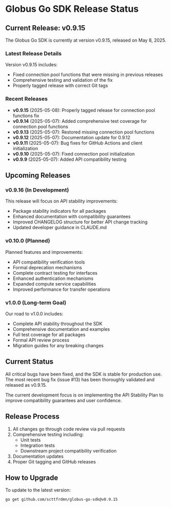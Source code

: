 <!-- SPDX-License-Identifier: Apache-2.0 -->
<!-- Copyright (c) 2025 Scott Friedman and Project Contributors -->
# Globus Go SDK Release Status

## Current Release: v0.9.15

The Globus Go SDK is currently at version v0.9.15, released on May 8, 2025.

### Latest Release Details

Version v0.9.15 includes:
- Fixed connection pool functions that were missing in previous releases
- Comprehensive testing and validation of the fix
- Properly tagged release with correct Git tags

### Recent Releases

- **v0.9.15** (2025-05-08): Properly tagged release for connection pool functions fix
- **v0.9.14** (2025-05-07): Added comprehensive test coverage for connection pool functions
- **v0.9.13** (2025-05-07): Restored missing connection pool functions
- **v0.9.12** (2025-05-07): Documentation update for 0.9.12
- **v0.9.11** (2025-05-07): Bug fixes for GitHub Actions and client initialization
- **v0.9.10** (2025-05-07): Fixed connection pool initialization
- **v0.9.9** (2025-05-07): Added API compatibility testing

## Upcoming Releases

### v0.9.16 (In Development)

This release will focus on API stability improvements:
- Package stability indicators for all packages
- Enhanced documentation with compatibility guarantees
- Improved CHANGELOG structure for better API change tracking
- Updated developer guidance in CLAUDE.md

### v0.10.0 (Planned)

Planned features and improvements:
- API compatibility verification tools
- Formal deprecation mechanisms
- Complete contract testing for interfaces
- Enhanced authentication mechanisms
- Expanded compute service capabilities
- Improved performance for transfer operations

### v1.0.0 (Long-term Goal)

Our road to v1.0.0 includes:
- Complete API stability throughout the SDK
- Comprehensive documentation and examples
- Full test coverage for all packages
- Formal API review process
- Migration guides for any breaking changes

## Current Status

All critical bugs have been fixed, and the SDK is stable for production use. The most recent bug fix (issue #13) has been thoroughly validated and released as v0.9.15.

The current development focus is on implementing the API Stability Plan to improve compatibility guarantees and user confidence.

## Release Process

1. All changes go through code review via pull requests
2. Comprehensive testing including:
   - Unit tests
   - Integration tests
   - Downstream project compatibility verification
3. Documentation updates
4. Proper Git tagging and GitHub releases

## How to Upgrade

To update to the latest version:
```
go get github.com/scttfrdmn/globus-go-sdk@v0.9.15
```